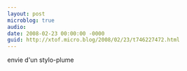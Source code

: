 ```yaml
---
layout: post
microblog: true
audio: 
date: 2008-02-23 00:00:00 -0000
guid: http://xtof.micro.blog/2008/02/23/t746227472.html
---
```

envie d'un stylo-plume
